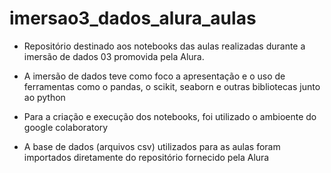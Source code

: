 # imersao3_dados_alura_aulas

- Repositório destinado aos notebooks das aulas realizadas durante a 
imersão de dados 03 promovida pela Alura.

- A imersão de dados teve como foco a apresentação e o uso de ferramentas como 
o pandas, o scikit, seaborn e outras bibliotecas junto ao python

- Para a criação e execução dos notebooks, foi utilizado o ambioente do google colaboratory

- A base de dados (arquivos csv) utilizados para as aulas foram importados diretamente do repositório fornecido pela Alura

